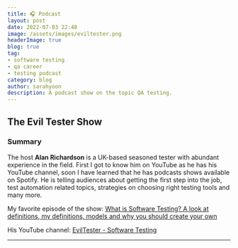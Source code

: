 ```yaml
---
title: 🎧 Podcast
layout: post
date: 2022-07-03 22:48
image: /assets/images/eviltester.png
headerImage: true
blog: true
tag:
- software testing
- qa career
- testing podcast
category: blog
author: sarahyoon
description: A podcast show on the topic QA testing.
---
```

## The Evil Tester Show
### Summary
    
The host <strong>Alan Richardson</strong> is a UK-based seasoned tester with abundant experience in the field. First I got to know him on YouTube as he has his YouTube channel, soon I have learned that he has podcasts shows available on Spotify.
He is telling audiences about getting the first step into the job, test automation related topics, strategies on choosing right testing tools and many more.


My favorite episode of the show: 
[What is Software Testing? A look at definitions, my definitions, models and why you should create your own](https://open.spotify.com/episode/1bVB0Bf8qDQPGkwdmYrF5s?si=347a448d9d424cc0)

His YouTube channel:
[EvilTester - Software Testing](https://www.youtube.com/c/EvilTester/featured)

---
